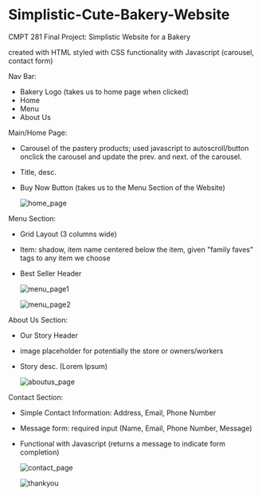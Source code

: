 ﻿# Simplistic-Cute-Bakery-Website

CMPT 281 Final Project: Simplistic Website for a Bakery

created with HTML
styled with CSS
functionality with Javascript (carousel, contact form)

Nav Bar:
- Bakery Logo (takes us to home page when clicked)
- Home
- Menu
- About Us
  
Main/Home Page:
- Carousel of the pastery products; used javascript to autoscroll/button onclick the carousel and update the prev. and next. of the carousel.
- Title, desc.
- Buy Now Button (takes us to the Menu Section of the Website)
  
  
  ![home_page](https://github.com/user-attachments/assets/dbfebe39-e5ec-4c42-9449-8c56c4c2a8e8)


Menu Section:
- Grid Layout (3 columns wide)
- Item: shadow, item name centered below the item, given "family faves" tags to any item we choose
- Best Seller Header

  ![menu_page1](https://github.com/user-attachments/assets/50ae65ae-56a3-43e5-b090-9dee4c6794a8)

  ![menu_page2](https://github.com/user-attachments/assets/0b5a3a3d-f956-4c19-9f55-4012641e82bf)


About Us Section:
- Our Story Header
- image placeholder for potentially the store or owners/workers
- Story desc. (Lorem Ipsum)

  ![aboutus_page](https://github.com/user-attachments/assets/4ce7638b-00d2-4474-9601-4dcde334fa57)



Contact Section:
- Simple Contact Information: Address, Email, Phone Number
- Message form: required input (Name, Email, Phone Number, Message)
- Functional with Javascript (returns a message to indicate form completion)

  ![contact_page](https://github.com/user-attachments/assets/afdbf30c-916c-4c83-8316-ed5c62a531f6)

  ![thankyou](https://github.com/user-attachments/assets/53dbd75f-d6ca-41cd-be21-8c724c4a5fda)


